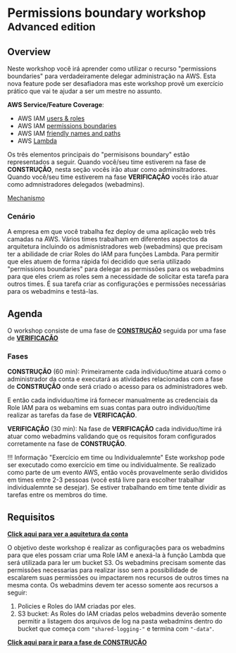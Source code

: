 # Permissions boundary workshop <small> Advanced edition </small>
## Overview

Neste workshop você irá aprender como utilizar o recurso "permissions boundaries" para verdadeiramente delegar administração na AWS. Esta nova feature pode ser desafiadora mas este workshop provê um exercício prático que vai te ajudar a ser um mestre no assunto.

**AWS Service/Feature Coverage**: 

* AWS IAM <a href="https://docs.aws.amazon.com/IAM/latest/UserGuide/id.html" target="_blank">users & roles</a>
* AWS IAM <a href="https://docs.aws.amazon.com/IAM/latest/UserGuide/access_policies_boundaries.html" target="_blank">permissions boundaries</a> 
* AWS IAM <a href="https://docs.aws.amazon.com/IAM/latest/UserGuide/reference_identifiers.html" target="_blank">friendly names and paths</a>
* AWS <a href="https://docs.aws.amazon.com/lambda/latest/dg/welcome.html" target="_blank">Lambda</a>

Os três elementos principais do "permisisons boundary" estão representados a seguir. Quando você/seu time estiverem na fase de **CONSTRUÇÃO**, nesta seção vocês irão atuar como adminsitradores. Quando você/seu time estiverem na fase **VERIFICAÇÃO** vocês irão atuar como admnistradores delegados (webadmins).

[Mechanismo](./permission-boundaries.png)

### Cenário

A empresa em que você trabalha fez deploy de uma aplicação web três camadas na AWS. Vários times trabalham em diferentes aspectos da arquitetura incluindo os admisnistradores web (webadmins) que precisam ter a abilidade de criar Roles do IAM para funções Lambda. Para permitir que eles atuem de forma rápida foi decidido que seria utilizado "permissions boundaries" para delegar as permissões para os webadmins para que eles criem as roles sem a necessidade de solicitar esta tarefa para outros times. É sua tarefa criar as configurações e permissões necessárias para os webadmins e testá-las.

## Agenda

O workshop consiste de uma fase de <a href="./build/" target="_blank">**CONSTRUÇÃO**</a> seguida por uma fase de <a href="./verify/" target="_blank">**VERIFICAÇÃO**</a>


### Fases 
**CONSTRUÇÃO** (60 min): Primeiramente cada individuo/time atuará como o administrador da conta e executará as atividades relacionadas com a fase de **CONSTRUÇÃO** onde será criado o acesso para os administradores web.

E então cada individuo/time irá fornecer manualmente as credenciais da Role IAM para os webamins em suas contas para outro individuo/time realizar as tarefas da fase de **VERIFICAÇÃO**.

**VERIFICAÇÃO** (30 min): Na fase de **VERIFICAÇÃO** cada individuo/time irá atuar como webadmins validando que os requisitos foram configurados corretamente na fase de **CONSTRUÇÃO**.


!!! Informação "Exercício em time ou Individualemnte"
	Este workshop pode ser executado como exercício em time ou individualmente. Se realizado como parte de um evento AWS, então vocês provavelmente serão divididos em times entre 2-3 pessoas (você está livre para escolher trabalhar individualemnte se desejar). Se estiver trabalhando em time tente dividir as tarefas entre os membros do time.

## Requisitos

<large>**[Click aqui para ver a aquitetura da conta](./images/architecture.png)**</large>

O objetivo deste workshop é realizar as configurações para os webadmins para que eles possam criar uma Role IAM e anexá-la à função Lambda que será utilizada para ler um bucket S3. Os webadmins precisam somente das permissões necessarias para realizar isso sem a possibilidade de escalarem suas permissões ou impactarem nos recursos de outros times na mesma conta. Os webadmins devem ter acesso somente aos recursos a seguir:

1. Policies e Roles do IAM criadas por eles. 
2. S3 bucket: As Roles do IAM criadas pelos webadmins deverão somente permitir a listagem dos arquivos de log na pasta webadmins  dentro do bucket que começa com `"shared-logging-"` e termina com `"-data"`.

<large>**[Click aqui para ir para a fase de **CONSTRUÇÃO**](./build.md)**</large>
